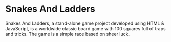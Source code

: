 # Snakes And Ladders
Snakes And Ladders, a stand-alone game project developed using HTML & JavaScript, is a worldwide classic board game with 100 squares full of traps and tricks. The game is a simple race based on sheer luck.
